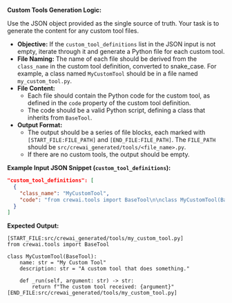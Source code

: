 **Custom Tools Generation Logic:**

Use the JSON object provided as the single source of truth. Your task is to generate the content for any custom tool files.

*   **Objective:** If the `custom_tool_definitions` list in the JSON input is not empty, iterate through it and generate a Python file for each custom tool.
*   **File Naming:** The name of each file should be derived from the `class_name` in the custom tool definition, converted to snake_case. For example, a class named `MyCustomTool` should be in a file named `my_custom_tool.py`.
*   **File Content:**
    *   Each file should contain the Python code for the custom tool, as defined in the `code` property of the custom tool definition.
    *   The code should be a valid Python script, defining a class that inherits from `BaseTool`.
*   **Output Format:**
    *   The output should be a series of file blocks, each marked with `[START_FILE:FILE_PATH]` and `[END_FILE:FILE_PATH]`. The `FILE_PATH` should be `src/crewai_generated/tools/<file_name>.py`.
    *   If there are no custom tools, the output should be empty.

**Example Input JSON Snippet (`custom_tool_definitions`):**

```json
"custom_tool_definitions": [
  {
    "class_name": "MyCustomTool",
    "code": "from crewai.tools import BaseTool\n\nclass MyCustomTool(BaseTool):\n    name: str = \"My Custom Tool\"\n    description: str = \"A custom tool that does something.\"\n\n    def _run(self, argument: str) -> str:\n        return f\"The custom tool received: {argument}\""
  }
]
```

**Expected Output:**

```
[START_FILE:src/crewai_generated/tools/my_custom_tool.py]
from crewai.tools import BaseTool

class MyCustomTool(BaseTool):
    name: str = "My Custom Tool"
    description: str = "A custom tool that does something."

    def _run(self, argument: str) -> str:
        return f"The custom tool received: {argument}"
[END_FILE:src/crewai_generated/tools/my_custom_tool.py]
```